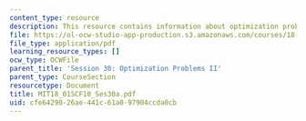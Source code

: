 ```yaml
---
content_type: resource
description: This resource contains information about optimization problems II.
file: https://ol-ocw-studio-app-production.s3.amazonaws.com/courses/18-01sc-single-variable-calculus-fall-2010/cfe6429026ae441c61a097904ccda0cb_MIT18_01SCF10_Ses30a.pdf
file_type: application/pdf
learning_resource_types: []
ocw_type: OCWFile
parent_title: 'Session 30: Optimization Problems II'
parent_type: CourseSection
resourcetype: Document
title: MIT18_01SCF10_Ses30a.pdf
uid: cfe64290-26ae-441c-61a0-97904ccda0cb
---
```

